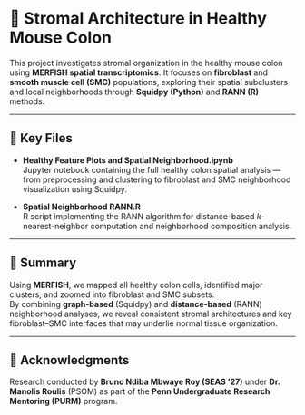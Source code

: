 # 🧬 Stromal Architecture in Healthy Mouse Colon

This project investigates stromal organization in the healthy mouse colon using **MERFISH spatial transcriptomics**. It focuses on **fibroblast** and **smooth muscle cell (SMC)** populations, exploring their spatial subclusters and local neighborhoods through **Squidpy (Python)** and **RANN (R)** methods.

---

## 📄 Key Files

- **Healthy Feature Plots and Spatial Neighborhood.ipynb**  
  Jupyter notebook containing the full healthy colon spatial analysis — from preprocessing and clustering to fibroblast and SMC neighborhood visualization using Squidpy.

- **Spatial Neighborhood RANN.R**  
  R script implementing the RANN algorithm for distance-based *k*-nearest-neighbor computation and neighborhood composition analysis.

---

## 🧠 Summary

Using **MERFISH**, we mapped all healthy colon cells, identified major clusters, and zoomed into fibroblast and SMC subsets.  
By combining **graph-based** (Squidpy) and **distance-based** (RANN) neighborhood analyses, we reveal consistent stromal architectures and key fibroblast–SMC interfaces that may underlie normal tissue organization.

---

## 🙏 Acknowledgments

Research conducted by **Bruno Ndiba Mbwaye Roy (SEAS ’27)** under **Dr. Manolis Roulis** (PSOM) as part of the **Penn Undergraduate Research Mentoring (PURM)** program.
